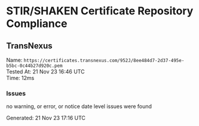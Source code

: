 # STIR/SHAKEN Certificate Repository Compliance

## TransNexus

Name: `https://certificates.transnexus.com/952J/8ee484d7-2d37-495e-b5bc-0c44b27d920c.pem`\
Tested At: 21 Nov 23 16:46 UTC\
Time: 12ms

### Issues

no warning, or error, or notice date level issues were found

Generated: 21 Nov 23 17:16 UTC